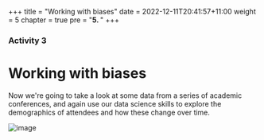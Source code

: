 +++
title = "Working with biases"
date = 2022-12-11T20:41:57+11:00
weight = 5
chapter = true
pre = "<b>5. </b>"
+++

### Activity 3

# Working with biases

Now we're going to take a look at some data from a series of academic conferences,
and again use our data science skills to explore the demographics of attendees and 
how these change over time.

![image](images/people-crowd.jpeg)
